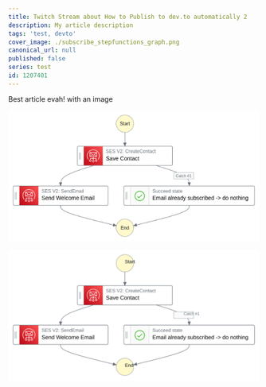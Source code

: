 ```yaml
---
title: Twitch Stream about How to Publish to dev.to automatically 2
description: My article description
tags: 'test, devto'
cover_image: ./subscribe_stepfunctions_graph.png
canonical_url: null
published: false
series: test
id: 1207401
---
```


<!-- the preamble is called frontmatter. See docs at https://dev.to/p/editor_guide#front-matter -->

<!--
from the front-matter docs:

title: the title of your article
published: boolean that determines whether or not your article is published
description: description area in Twitter cards and open graph cards
tags: max of four tags, needs to be comma-separated
canonical_url: link for the canonical version of the content
cover_image: cover image for post, accepts a URL. The best size is 1000 x 420.
series: post series name.
-->

Best article evah! with an image

![Step Functions Graph for Subscription Workflow](./subscribe_stepfunctions_graph.png)

<!-- seems like SVGs can be uploaded but on dev.to they get transformed into non-svg images -->

![Step Functions Graph for Subscription Workflow AS SVG](./subscribe_stepfunctions_graph.svg)

